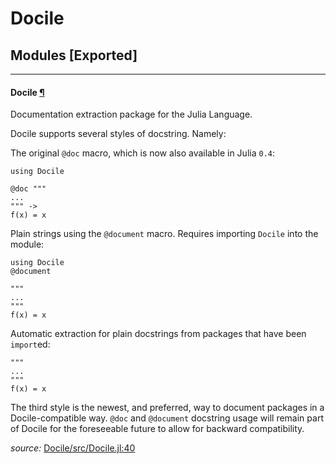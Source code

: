 # Docile


## Modules [Exported]

---

<a id="module__docile.1" class="lexicon_definition"></a>
#### Docile [¶](#module__docile.1)
Documentation extraction package for the Julia Language.

Docile supports several styles of docstring. Namely:

The original ``@doc`` macro, which is now also available in Julia ``0.4``:

    using Docile

    @doc """
    ...
    """ ->
    f(x) = x

Plain strings using the ``@document`` macro. Requires importing ``Docile`` into
the module:

    using Docile
    @document

    """
    ...
    """
    f(x) = x

Automatic extraction for plain docstrings from packages that have been
``import``ed:

    """
    ...
    """
    f(x) = x

The third style is the newest, and preferred, way to document packages in a
Docile-compatible way. ``@doc`` and ``@document`` docstring usage will remain
part of Docile for the foreseeable future to allow for backward compatibility.


*source:*
[Docile/src/Docile.jl:40](https://github.com/MichaelHatherly/Docile.jl/tree/fa34584d41d129e20520714426cffb98352b3a57/src/Docile.jl#L40)

